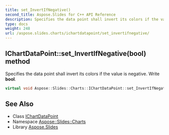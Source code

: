 ```yaml
---
title: set_InvertIfNegative()
second_title: Aspose.Slides for C++ API Reference
description: Specifies the data point shall invert its colors if the value is negative. Write bool.
type: docs
weight: 248
url: /aspose.slides.charts/ichartdatapoint/set_invertifnegative/
---
```

## IChartDataPoint::set_InvertIfNegative(bool) method


Specifies the data point shall invert its colors if the value is negative. Write **bool**.

```cpp
virtual void Aspose::Slides::Charts::IChartDataPoint::set_InvertIfNegative(bool value)=0
```

## See Also

* Class [IChartDataPoint](../)
* Namespace [Aspose::Slides::Charts](../../)
* Library [Aspose.Slides](../../../)